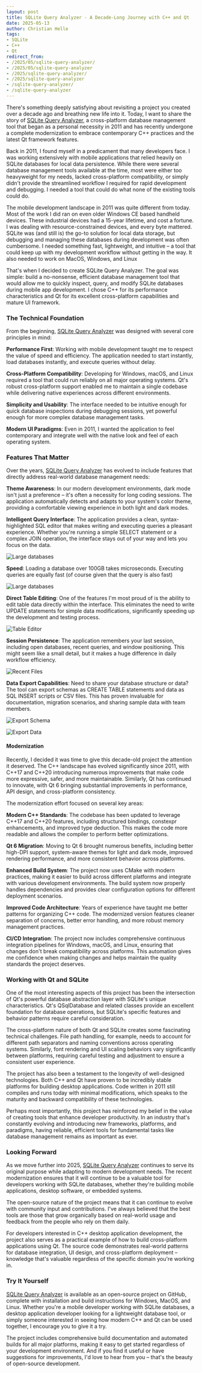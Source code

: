 ```yaml
---
layout: post
title: SQLite Query Analyzer - A Decade-Long Journey with C++ and Qt
date: 2025-05-13
author: Christian Helle
tags:
- SQLite
- C++
- Qt
redirect_from:
- /2025/05/sqlite-query-analyzer/
- /2025/05/sqlite-query-analyzer
- /2025/sqlite-query-analyzer/
- /2025/sqlite-query-analyzer
- /sqlite-query-analyzer/
- /sqlite-query-analyzer
---
```


There's something deeply satisfying about revisiting a project you created over a decade ago and breathing new life into it. Today, I want to share the story of [SQLite Query Analyzer](https://github.com/christianhelle/sqlitequery), a cross-platform database management tool that began as a personal necessity in 2011 and has recently undergone a complete modernization to embrace contemporary C++ practices and the latest Qt framework features.

Back in 2011, I found myself in a predicament that many developers face. I was working extensively with mobile applications that relied heavily on SQLite databases for local data persistence. While there were several database management tools available at the time, most were either too heavyweight for my needs, lacked cross-platform compatibility, or simply didn't provide the streamlined workflow I required for rapid development and debugging. I needed a tool that could do what none of the existing tools could do.

The mobile development landscape in 2011 was quite different from today. Most of the work I did ran on even older Windows CE based handheld devices. These industrial devices had a 15-year lifetime, and cost a fortune. I was dealing with resource-constrained devices, and every byte mattered. SQLite was (and still is) the go-to solution for local data storage, but debugging and managing these databases during development was often cumbersome. I needed something fast, lightweight, and intuitive – a tool that could keep up with my development workflow without getting in the way. It also needed to work on MacOS, Windows, and Linux

That's when I decided to create SQLite Query Analyzer. The goal was simple: build a no-nonsense, efficient database management tool that would allow me to quickly inspect, query, and modify SQLite databases during mobile app development. I chose C++ for its performance characteristics and Qt for its excellent cross-platform capabilities and mature UI framework.

### The Technical Foundation

From the beginning, [SQLite Query Analyzer](https://github.com/christianhelle/sqlitequery) was designed with several core principles in mind:

**Performance First**: Working with mobile development taught me to respect the value of speed and efficiency. The application needed to start instantly, load databases instantly, and execute queries without delay.

**Cross-Platform Compatibility**: Developing for Windows, macOS, and Linux required a tool that could run reliably on all major operating systems. Qt's robust cross-platform support enabled me to maintain a single codebase while delivering native experiences across different environments.

**Simplicity and Usability**: The interface needed to be intuitive enough for quick database inspections during debugging sessions, yet powerful enough for more complex database management tasks.

**Modern UI Paradigms**: Even in 2011, I wanted the application to feel contemporary and integrate well with the native look and feel of each operating system.

### Features That Matter

Over the years, [SQLite Query Analyzer](https://github.com/christianhelle/sqlitequery) has evolved to include features that directly address real-world database management needs:

**Theme Awareness**: In our modern development environments, dark mode isn't just a preference – it's often a necessity for long coding sessions. The application automatically detects and adapts to your system's color theme, providing a comfortable viewing experience in both light and dark modes.

**Intelligent Query Interface**: The application provides a clean, syntax-highlighted SQL editor that makes writing and executing queries a pleasant experience. Whether you're running a simple SELECT statement or a complex JOIN operation, the interface stays out of your way and lets you focus on the data.

![Large databases](/assets/images/sqlitequery-windows-dark-query-select.png)

**Speed**: Loading a database over 100GB takes microseconds. Executing queries are equally fast (of course given that the query is also fast)

![Large databases](/assets/images/sqlitequery-windows-dark-query-insert.png)

**Direct Table Editing**: One of the features I'm most proud of is the ability to edit table data directly within the interface. This eliminates the need to write UPDATE statements for simple data modifications, significantly speeding up the development and testing process.

![Table Editor](/assets/images/sqlitequery-windows-table-data.png)

**Session Persistence**: The application remembers your last session, including open databases, recent queries, and window positioning. This might seem like a small detail, but it makes a huge difference in daily workflow efficiency.

![Recent Files](/assets/images/sqlitequery-windows-dark-recent-files.png)

**Data Export Capabilities**: Need to share your database structure or data? The tool can export schemas as CREATE TABLE statements and data as SQL INSERT scripts or CSV files. This has proven invaluable for documentation, migration scenarios, and sharing sample data with team members.

![Export Schema](/assets/images/sqlitequery-windows-dark-export-schema.png)

![Export Data](/assets/images/sqlitequery-macos-export-data.png)

#### Modernization

Recently, I decided it was time to give this decade-old project the attention it deserved. The C++ landscape has evolved significantly since 2011, with C++17 and C++20 introducing numerous improvements that make code more expressive, safer, and more maintainable. Similarly, Qt has continued to innovate, with Qt 6 bringing substantial improvements in performance, API design, and cross-platform consistency.

The modernization effort focused on several key areas:

**Modern C++ Standards**: The codebase has been updated to leverage C++17 and C++20 features, including structured bindings, constexpr enhancements, and improved type deduction. This makes the code more readable and allows the compiler to perform better optimizations.

**Qt 6 Migration**: Moving to Qt 6 brought numerous benefits, including better high-DPI support, system-aware themes for light and dark mode, improved rendering performance, and more consistent behavior across platforms.

**Enhanced Build System**: The project now uses CMake with modern practices, making it easier to build across different platforms and integrate with various development environments. The build system now properly handles dependencies and provides clear configuration options for different deployment scenarios.

**Improved Code Architecture**: Years of experience have taught me better patterns for organizing C++ code. The modernized version features cleaner separation of concerns, better error handling, and more robust memory management practices.

**CI/CD Integration**: The project now includes comprehensive continuous integration pipelines for Windows, macOS, and Linux, ensuring that changes don't break compatibility across platforms. This automation gives me confidence when making changes and helps maintain the quality standards the project deserves.

### Working with Qt and SQLite

One of the most interesting aspects of this project has been the intersection of Qt's powerful database abstraction layer with SQLite's unique characteristics. Qt's QSqlDatabase and related classes provide an excellent foundation for database operations, but SQLite's specific features and behavior patterns require careful consideration.

The cross-platform nature of both Qt and SQLite creates some fascinating technical challenges. File path handling, for example, needs to account for different path separators and naming conventions across operating systems. Similarly, font rendering and UI scaling behaviors vary significantly between platforms, requiring careful testing and adjustment to ensure a consistent user experience.

The project has also been a testament to the longevity of well-designed technologies. Both C++ and Qt have proven to be incredibly stable platforms for building desktop applications. Code written in 2011 still compiles and runs today with minimal modifications, which speaks to the maturity and backward compatibility of these technologies.

Perhaps most importantly, this project has reinforced my belief in the value of creating tools that enhance developer productivity. In an industry that's constantly evolving and introducing new frameworks, platforms, and paradigms, having reliable, efficient tools for fundamental tasks like database management remains as important as ever.

### Looking Forward

As we move further into 2025, [SQLite Query Analyzer](https://github.com/christianhelle/sqlitequery) continues to serve its original purpose while adapting to modern development needs. The recent modernization ensures that it will continue to be a valuable tool for developers working with SQLite databases, whether they're building mobile applications, desktop software, or embedded systems.

The open-source nature of the project means that it can continue to evolve with community input and contributions. I've always believed that the best tools are those that grow organically based on real-world usage and feedback from the people who rely on them daily.

For developers interested in C++ desktop application development, the project also serves as a practical example of how to build cross-platform applications using Qt. The source code demonstrates real-world patterns for database integration, UI design, and cross-platform deployment – knowledge that's valuable regardless of the specific domain you're working in.

### Try It Yourself

[SQLite Query Analyzer](https://github.com/christianhelle/sqlitequery) is available as an open-source project on GitHub, complete with installation and build instructions for Windows, MacOS, and Linux. Whether you're a mobile developer working with SQLite databases, a desktop application developer looking for a lightweight database tool, or simply someone interested in seeing how modern C++ and Qt can be used together, I encourage you to give it a try.

The project includes comprehensive build documentation and automated builds for all major platforms, making it easy to get started regardless of your development environment. And if you find it useful or have suggestions for improvements, I'd love to hear from you – that's the beauty of open-source development.
